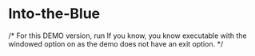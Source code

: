 # Into-the-Blue
/*
For this DEMO version, run If you know, you know executable with the windowed option on as the demo does not have an exit option.
*/
